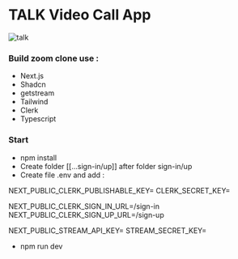 # TALK Video Call App

![talk](https://github.com/brightmze26/talk_videocall_app/assets/159750775/681bf64d-a411-468f-a958-b4385ac772ac)

### Build zoom clone use :
- Next.js
- Shadcn
- getstream
- Tailwind
- Clerk
- Typescript

### Start

- npm install
- Create folder [[...sign-in/up]] after folder sign-in/up
- Create file .env and add :

NEXT_PUBLIC_CLERK_PUBLISHABLE_KEY=
CLERK_SECRET_KEY=

NEXT_PUBLIC_CLERK_SIGN_IN_URL=/sign-in
NEXT_PUBLIC_CLERK_SIGN_UP_URL=/sign-up

NEXT_PUBLIC_STREAM_API_KEY=
STREAM_SECRET_KEY=

- npm run dev

